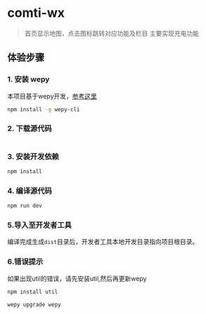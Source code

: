 # comti-wx


>首页显示地图，点击图标跳转对应功能及栏目
>主要实现充电功能


## 体验步骤
### 1. 安装 wepy
本项目基于wepy开发，[参考这里](https://github.com/wepyjs/wepy)
```bash
npm install -g wepy-cli
```

### 2. 下载源代码
```bash

```

### 3. 安装开发依赖
```bash
npm install
```

### 4. 编译源代码
```bash
npm run dev
```

### 5.导入至开发者工具

编译完成生成`dist`目录后，开发者工具本地开发目录指向项目根目录。

### 6.错误提示

如果出现util的错误，请先安装util,然后再更新wepy
```bash
npm install util
```
```bash
wepy upgrade wepy
```
